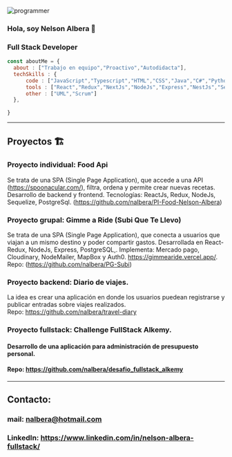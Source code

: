 ![programmer](https://user-images.githubusercontent.com/11354887/142700174-11251b6b-36bd-468d-bf21-55c29aa3c1dc.jpg)
### Hola, soy Nelson Albera 👋
### Full Stack Developer
```js
const aboutMe = {
  about : ["Trabajo en equipo","Proactivo","Autodidacta"],
  techSkills : {
      code : ["JavaScript","Typescript","HTML","CSS","Java","C#","Python","SQL", "PostgreSql"],
      tools : ["React","Redux","NextJs","NodeJs","Express","NestJs","Sequelize","TypeORM", "Postman","Swagger"],
      other : ["UML","Scrum"]
  },
  
}
```
---
## Proyectos 🏗️
### Proyecto individual: Food Api
Se trata de una SPA (Single Page Application), que accede a una API (https://spoonacular.com/), filtra, ordena y permite crear nuevas recetas. Desarrollo de backend y frontend. Tecnologías: ReactJs, Redux, NodeJs, Sequelize, PostgreSql. (https://github.com/nalbera/PI-Food-Nelson-Albera)

### Proyecto grupal: Gimme a Ride (Subi Que Te Llevo)
Se trata de una SPA (Single Page Application), que conecta a usuarios que viajan a un mismo destino y poder compartir gastos. Desarrollada en React-Redux, NodeJs, Express, PostgreSQL,. Implementa: Mercado pago, Cloudinary, NodeMailer, MapBox y Auth0. https://gimmearide.vercel.app/. Repo: (https://github.com/nalbera/PG-Subi)

### Proyecto backend: Diario de viajes.
La idea es crear una aplicación en donde los usuarios puedean registrarse y publicar entradas sobre viajes realizados.<br>
Repo: https://github.com/nalbera/travel-diary

### Proyecto fullstack: Challenge FullStack Alkemy.<br>
#### Desarrollo de una aplicación para administración de presupuesto personal.<br>
#### Repo: https://github.com/nalbera/desafio_fullstack_alkemy
---
## Contacto:
### mail: nalbera@hotmail.com
### LinkedIn: https://www.linkedin.com/in/nelson-albera-fullstack/



